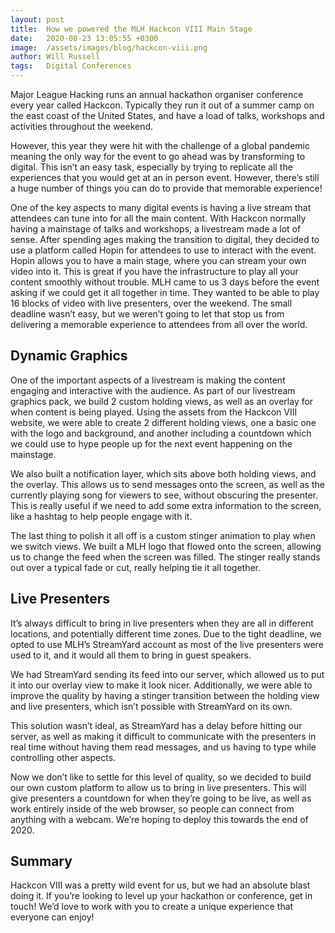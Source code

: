 ```yaml
---
layout: post
title:  How we powered the MLH Hackcon VIII Main Stage
date:   2020-08-23 13:05:55 +0300
image:  /assets/images/blog/hackcon-viii.png
author: Will Russell
tags:   Digital Conferences
---
```


Major League Hacking runs an annual hackathon organiser conference every year called Hackcon. Typically they run it out of a summer camp on the east coast of the United States, and have a load of talks, workshops and activities throughout the weekend.

However, this year they were hit with the challenge of a global pandemic meaning the only way for the event to go ahead was by transforming to digital. This isn’t an easy task, especially by trying to replicate all the experiences that you would get at an in person event. However, there’s still a huge number of things you can do to provide that memorable experience!

One of the key aspects to many digital events is having a live stream that attendees can tune into for all the main content. With Hackcon normally having a mainstage of talks and workshops, a livestream made a lot of sense. After spending ages making the transition to digital, they decided to use a platform called Hopin for attendees to use to interact with the event. Hopin allows you to have a main stage, where you can stream your own video into it. This is great if you have the infrastructure to play all your content smoothly without trouble. MLH came to us 3 days before the event asking if we could get it all together in time. They wanted to be able to play 16 blocks of video with live presenters, over the weekend. The small deadline wasn’t easy, but we weren’t going to let that stop us from delivering a memorable experience to attendees from all over the world.

## Dynamic Graphics

One of the important aspects of a livestream is making the content engaging and interactive with the audience. As part of our livestream graphics pack, we build 2 custom holding views, as well as an overlay for when content is being played. Using the assets from the Hackcon VIII website, we were able to create 2 different holding views, one a basic one with the logo and background, and another including a countdown which we could use to hype people up for the next event happening on the mainstage.

We also built a notification layer, which sits above both holding views, and the overlay. This allows us to send messages onto the screen, as well as the currently playing song for viewers to see, without obscuring the presenter. This is really useful if we need to add some extra information to the screen, like a hashtag to help people engage with it.

The last thing to polish it all off is a custom stinger animation to play when we switch views. We built a MLH logo that flowed onto the screen, allowing us to change the feed when the screen was filled. The stinger really stands out over a typical fade or cut, really helping tie it all together.

## Live Presenters

It’s always difficult to bring in live presenters when they are all in different locations, and potentially different time zones. Due to the tight deadline, we opted to use MLH’s StreamYard account as most of the live presenters were used to it, and it would all them to bring in guest speakers.

We had StreamYard sending its feed into our server, which allowed us to put it into our overlay view to make it look nicer. Additionally, we were able to improve the quality by having a stinger transition between the holding view and live presenters, which isn’t possible with StreamYard on its own.

This solution wasn’t ideal, as StreamYard has a delay before hitting our server, as well as making it difficult to communicate with the presenters in real time without having them read messages, and us having to type while controlling other aspects.

Now we don’t like to settle for this level of quality, so we decided to build our own custom platform to allow us to bring in live presenters. This will give presenters a countdown for when they’re going to be live, as well as work entirely inside of the web browser, so people can connect from anything with a webcam. We’re hoping to deploy this towards the end of 2020.

## Summary

Hackcon VIII was a pretty wild event for us, but we had an absolute blast doing it. If you’re looking to level up your hackathon or conference, get in touch! We’d love to work with you to create a unique experience that everyone can enjoy!
